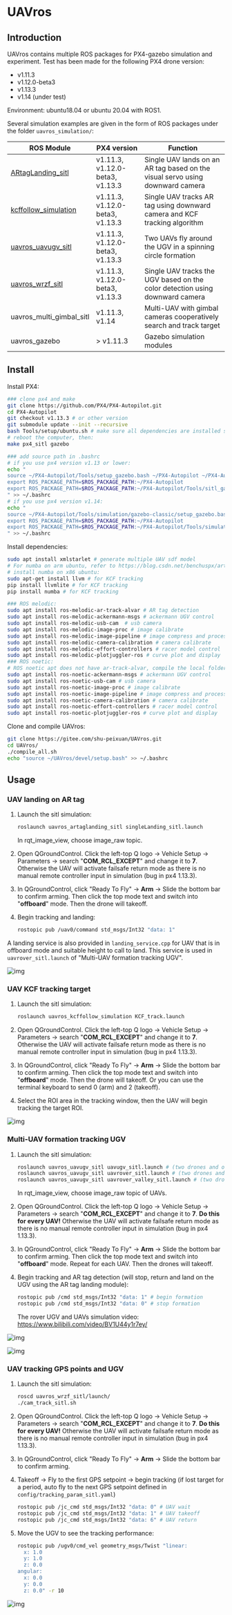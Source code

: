 # UAVros

## Introduction

UAVros contains multiple ROS packages for PX4-gazebo simulation and experiment. Test has been made for the following PX4 drone version:

- v1.11.3
- v1.12.0-beta3
- v1.13.3
- v1.14 (under test)

Environment: ubuntu18.04 or ubuntu 20.04 with ROS1.

Several simulation examples are given in the form of ROS packages under the folder `uavros_simulation/`:

| ROS Module | PX4 version | Function|
| ------ | ----------- | ------- |
| [ARtagLanding_sitl](#UAV-landing-on-AR-tag) | v1.11.3, v1.12.0-beta3, v1.13.3| Single UAV lands on an AR tag based on the visual servo using downward camera |
| [kcffollow_simulation](#UAV-KCF-tracking-target) | v1.11.3, v1.12.0-beta3, v1.13.3  | Single UAV tracks AR tag using downward camera and KCF tracking algorithm |
| [uavros_uavugv_sitl](#Multi-UAV-formation-tracking-UGV) |  v1.11.3, v1.12.0-beta3, v1.13.3  | Two UAVs fly around the UGV in a spinning circle formation |
| [uavros_wrzf_sitl](#UAV-tracking-GPS-points-and-UGV) |  v1.11.3, v1.12.0-beta3, v1.13.3  | Single UAV tracks the UGV based on the color detection using downward camera |
| uavros_multi_gimbal_sitl | v1.11.3, v1.14 | Multi-UAV with gimbal cameras cooperatively search and track target |
| uavros_gazebo | > v1.11.3 | Gazebo simulation modules |

## Install

Install PX4:

```bash
### clone px4 and make
git clone https://github.com/PX4/PX4-Autopilot.git
cd PX4-Autopilot
git checkout v1.13.3 # or other version
git submodule update --init --recursive
bash Tools/setup/ubuntu.sh # make sure all dependencies are installed successfully!
# reboot the computer, then:
make px4_sitl gazebo

### add source path in .bashrc
# if you use px4 version v1.13 or lower:
echo "
source ~/PX4-Autopilot/Tools/setup_gazebo.bash ~/PX4-Autopilot ~/PX4-Autopilot/build/px4_sitl_default
export ROS_PACKAGE_PATH=$ROS_PACKAGE_PATH:~/PX4-Autopilot
export ROS_PACKAGE_PATH=$ROS_PACKAGE_PATH:~/PX4-Autopilot/Tools/sitl_gazebo
" >> ~/.bashrc
# if you use px4 version v1.14:
echo "
source ~/PX4-Autopilot/Tools/simulation/gazebo-classic/setup_gazebo.bash ~/PX4-Autopilot ~/PX4-Autopilot/build/px4_sitl_default
export ROS_PACKAGE_PATH=$ROS_PACKAGE_PATH:~/PX4-Autopilot
export ROS_PACKAGE_PATH=$ROS_PACKAGE_PATH:~/PX4-Autopilot/Tools/simulation/gazebo-classic/sitl_gazebo-classic
" >> ~/.bashrc
```

Install dependencies:

```bash
sudo apt install xmlstarlet # generate multiple UAV sdf model
# For numba on arm ubuntu, refer to https://blog.csdn.net/benchuspx/article/details/109152810
# install numba on x86 ubuntu:
sudo apt-get install llvm # for KCF tracking
pip install llvmlite # for KCF tracking
pip install numba # for KCF tracking

### ROS melodic:
sudo apt install ros-melodic-ar-track-alvar # AR tag detection
sudo apt install ros-melodic-ackermann-msgs # ackermann UGV control
sudo apt install ros-melodic-usb-cam  # usb camera
sudo apt install ros-melodic-image-proc # image calibrate
sudo apt install ros-melodic-image-pipeline # image compress and process
sudo apt install ros-melodic-camera-calibration # camera calibrate
sudo apt install ros-melodic-effort-controllers # racer model control
sudo apt install ros-melodic-plotjuggler-ros # curve plot and display
### ROS noetic:
# ROS noetic apt does not have ar-track-alvar, compile the local folder.
sudo apt install ros-noetic-ackermann-msgs # ackermann UGV control
sudo apt install ros-noetic-usb-cam # usb camera
sudo apt install ros-noetic-image-proc # image calibrate
sudo apt install ros-noetic-image-pipeline # image compress and process
sudo apt install ros-noetic-camera-calibration # camera calibrate
sudo apt install ros-noetic-effort-controllers # racer model control
sudo apt install ros-noetic-plotjuggler-ros # curve plot and display
```

Clone and compile UAVros:

```bash
git clone https://gitee.com/shu-peixuan/UAVros.git
cd UAVros/
./compile_all.sh
echo "source ~/UAVros/devel/setup.bash" >> ~/.bashrc
```



## Usage

### UAV landing on AR tag

1. Launch the sitl simulation:

    ```bash
    roslaunch uavros_artaglanding_sitl singleLanding_sitl.launch
    ```
    In rqt_image_view, choose image_raw topic.

2. Open QGroundControl. Click the left-top Q logo -> Vehicle Setup -> Parameters -> search "**COM_RCL_EXCEPT**" and change it to **7**. Otherwise the UAV will activate failsafe return mode as there is no manual remote controller input in simulation (bug in px4 1.13.3).

3. In QGroundControl, click "Ready To Fly" -> **Arm** -> Slide the bottom bar to confirm arming. Then click the top mode text and switch into "**offboard**" mode. Then the drone will takeoff.

4. Begin tracking and landing:

   ```bash
   rostopic pub /uav0/command std_msgs/Int32 "data: 1"
   ```

A landing service is also provided in `landing_service.cpp` for UAV that is in offboard mode and suitable height to call to land. This service is used in `uavrover_sitl.launch`  of "Multi-UAV formation tracking UGV".

![img](pictures/uav_land_ar_tag.jpg)




### UAV KCF tracking target

1. Launch the sitl simulation:

    ```bash
    roslaunch uavros_kcffollow_simulation KCF_track.launch
    ```

2. Open QGroundControl. Click the left-top Q logo -> Vehicle Setup -> Parameters -> search "**COM_RCL_EXCEPT**" and change it to **7**. Otherwise the UAV will activate failsafe return mode as there is no manual remote controller input in simulation (bug in px4 1.13.3).

3. In QGroundControl, click "Ready To Fly" -> **Arm** -> Slide the bottom bar to confirm arming. Then click the top mode text and switch into "**offboard**" mode. Then the drone will takeoff. Or you can use the terminal keyboard to send 0 (arm) and 2 (takeoff).

4. Select the ROI area in the tracking window, then the UAV will begin tracking the target ROI.

![img](pictures/uav_kcf_track.jpg)




### Multi-UAV formation tracking UGV

1. Launch the sitl simulation:

    ```bash
    roslaunch uavros_uavugv_sitl uavugv_sitl.launch # (two drones and one racecar)
    roslaunch uavros_uavugv_sitl uavrover_sitl.launch # (two drones and one rover)
    roslaunch uavros_uavugv_sitl uavrover_valley_sitl.launch # (two drones and one rover in valley)
    ```
    In rqt_image_view, choose image_raw topic of UAVs.

2. Open QGroundControl. Click the left-top Q logo -> Vehicle Setup -> Parameters -> search "**COM_RCL_EXCEPT**" and change it to **7**. **Do this for every UAV!** Otherwise the UAV will activate failsafe return mode as there is no manual remote controller input in simulation (bug in px4 1.13.3).

3. In QGroundControl, click "Ready To Fly" -> **Arm** -> Slide the bottom bar to confirm arming. Then click the top mode text and switch into "**offboard**" mode. Repeat for each UAV. Then the drones will takeoff.

4. Begin tracking and AR tag detection (will stop, return and land on the UGV using the AR tag landing module):

   ```bash
   rostopic pub /cmd std_msgs/Int32 "data: 1" # begin formation
   rostopic pub /cmd std_msgs/Int32 "data: 0" # stop formation
   ```
   The rover UGV and UAVs simulation video: https://www.bilibili.com/video/BV1U44y1r7ey/

![img](pictures/uavugv_racer.jpg)

![img](pictures/uavugv_rover.jpg)




### UAV tracking GPS points and UGV

1. Launch the sitl simulation:

    ```bash
    roscd uavros_wrzf_sitl/launch/
    ./cam_track_sitl.sh
    ```

2. Open QGroundControl. Click the left-top Q logo -> Vehicle Setup -> Parameters -> search "**COM_RCL_EXCEPT**" and change it to **7**. **Do this for every UAV!** Otherwise the UAV will activate failsafe return mode as there is no manual remote controller input in simulation (bug in px4 1.13.3).

3. In QGroundControl, click "Ready To Fly" -> **Arm** -> Slide the bottom bar to confirm arming.

4. Takeoff -> Fly to the first GPS setpoint -> begin tracking (if lost target for a period, auto fly to the next GPS setpoint defined in `config/tracking_param_sitl.yaml`)

   ```bash
   rostopic pub /jc_cmd std_msgs/Int32 "data: 0" # UAV wait
   rostopic pub /jc_cmd std_msgs/Int32 "data: 1" # UAV takeoff
   rostopic pub /jc_cmd std_msgs/Int32 "data: 6" # UAV return
   ```

5. Move the UGV to see the tracking performance:

    ```bash
    rostopic pub /ugv0/cmd_vel geometry_msgs/Twist "linear:
      x: 1.0
      y: 1.0
      z: 0.0
    angular:
      x: 0.0
      y: 0.0
      z: 0.0" -r 10
    ```

![img](pictures/wrzf_2021_tracking.jpg)